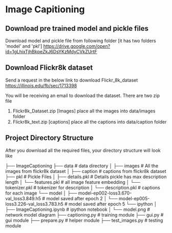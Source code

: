 # Image Capitioning

## Download pre trained model and pickle files
Download model and pickle file from following folder [it has two folders 'model' and 'pkl']
https://drive.google.com/open?id=1gLhixTjhBkpeZkJ6DsYKzMdyCVkZUrtF

## Download Flickr8k dataset
Send a request in the below link to download Flickr_8k_dataset
https://illinois.edu/fb/sec/1713398

You will be receiving an email to download the dataset. There are two zip file
1. Flickr8k_Dataset.zip [Images] place all the images into data/images folder
2. Flickr8k_text.zip [captions] place all the captions into data/caption folder

## Project Directory Structure
After you download all the required files, your directory structure will look like

├── ImageCaptioning
    ├── data                    # data directory
    │   ├── images              # All the images from flickr8k dataset
    │   ├── caption             # captions from flickr8k dataset
    ├── pkl                     # Pickle Files
    │   ├── details.pkl            # Details pickle has max description length
    │   └── features.pkl           # all image feature embedding
    │   └── tokenizer.pkl          # tokenizer for description
    │   └── description.pkl        # captions for each image
    └── model
    │   ├── model-ep002-loss3.670-val_loss3.849.h5            # model saved after epoch 2
    │   └── model-ep005-loss3.226-val_loss3.783.h5            # model saved after epoch 5
    └── ipython
    │   ├── ImageCaptioning.ipynb           # ipython notebook
    │   └── model.png                       # network model diagram
    ├── captioning.py           # training module
    ├── gui.py                  # gui module
    ├── prepare.py              # helper module
    ├── test_images.py          # testing module
    

